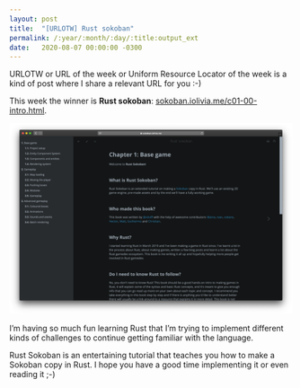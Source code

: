 ```yaml
---
layout: post
title:  "[URLOTW] Rust sokoban"
permalink: /:year/:month/:day/:title:output_ext
date:   2020-08-07 00:00:00 -0300
---
```


<span class="bg-highlight">URLOTW</span> or URL of the week or Uniform Resource Locator of the week is a kind of post where I share a relevant URL for you :-)

This week the winner is **Rust sokoban**:
[sokoban.iolivia.me/c01-00-intro.html](https://sokoban.iolivia.me/c01-00-intro.html).

[![Rust sokoban website](/assets/rust-sokoban.png "Rust sokoban website")](/assets/rust-sokoban.png)

I’m having so much fun learning Rust that I’m trying to implement different kinds of challenges to continue getting familiar with the language.

Rust Sokoban is an entertaining tutorial that teaches you how to make a Sokoban copy in Rust. I hope you have a good time implementing it or even reading it ;-)
